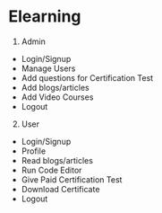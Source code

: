 # Elearning


 1. Admin
  - Login/Signup
  - Manage Users
  - Add questions for Certification Test
  - Add blogs/articles
  - Add Video Courses
  - Logout
 
 
 
  2. User
  - Login/Signup
  - Profile
  - Read blogs/articles
  - Run Code Editor
  - Give Paid Certification Test
  - Download Certificate
  - Logout

